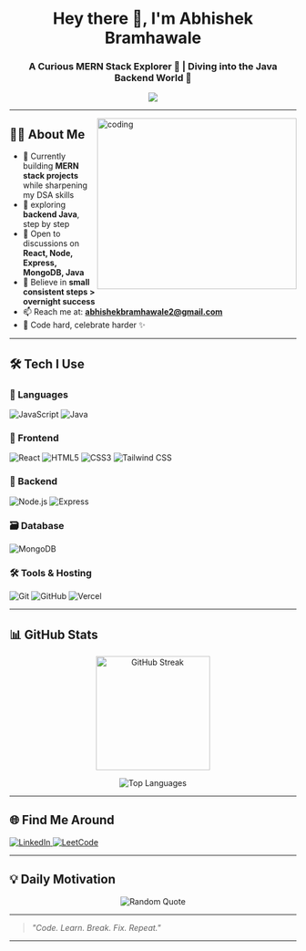 <h1 align="center">Hey there 👋, I'm Abhishek Bramhawale</h1>
<h3 align="center">A Curious MERN Stack Explorer 🚀 | Diving into the Java Backend World 🌱</h3>

<p align="center">
  <img src="https://readme-typing-svg.herokuapp.com?color=FF5733&size=25&center=true&vCenter=true&width=1000&lines=MERN Stack Developer — Building Real Projects;Building+Everyday,+Learning+Every+Hour.;Let's+Turn+Ideas+into+Code+Together!" />
</p>

---



<img align="right" alt="coding" width="350" height="300" src="https://camo.githubusercontent.com/2366b34bb903c09617990fb5fff4622f3e941349e846ddb7e73df872a9d21233/68747470733a2f2f63646e2e6472696262626c652e636f6d2f75736572732f3733303730332f73637265656e73686f74732f363538313234332f6176656e746f2e676966">



## 🙋‍♂️ About Me

- 🔭 Currently building **MERN stack projects** while sharpening my DSA skills
- 🧠 exploring **backend Java**,  step by step
- 💬 Open to discussions on **React, Node, Express, MongoDB, Java**
- 🎯 Believe in **small consistent steps > overnight success**
- 📫 Reach me at: **abhishekbramhawale2@gmail.com**
- 🧪 Code hard, celebrate harder ✨

---

## 🛠️ Tech I Use

### 🧠 Languages
![JavaScript](https://img.shields.io/badge/-JavaScript-black?style=for-the-badge&logo=javascript)
![Java](https://img.shields.io/badge/-Java-red?style=for-the-badge&logo=java)

### 🎨 Frontend
![React](https://img.shields.io/badge/-React-black?style=for-the-badge&logo=react)
![HTML5](https://img.shields.io/badge/-HTML5-orange?style=for-the-badge&logo=html5)
![CSS3](https://img.shields.io/badge/-CSS3-blue?style=for-the-badge&logo=css3)
![Tailwind CSS](https://img.shields.io/badge/-Tailwind_CSS-38B2AC?style=for-the-badge&logo=tailwind-css)

### 🔧 Backend
![Node.js](https://img.shields.io/badge/-Node.js-green?style=for-the-badge&logo=node.js)
![Express](https://img.shields.io/badge/-Express.js-gray?style=for-the-badge&logo=express)

### 🗃️ Database
![MongoDB](https://img.shields.io/badge/-MongoDB-darkgreen?style=for-the-badge&logo=mongodb)

### 🛠 Tools & Hosting
![Git](https://img.shields.io/badge/-Git-F05032?style=for-the-badge&logo=git)
![GitHub](https://img.shields.io/badge/-GitHub-181717?style=for-the-badge&logo=github)
![Vercel](https://img.shields.io/badge/-Vercel-black?style=for-the-badge&logo=vercel)

---

## 📊 GitHub Stats

<p align="center">

  <img src="https://github-readme-streak-stats.herokuapp.com/?user=Abhishek-bramhawale&theme=tokyonight" alt="GitHub Streak" height="200px" />
</p>

<p align="center">
  <img src="https://github-readme-stats.vercel.app/api/top-langs/?username=Abhishek-bramhawale&layout=compact&theme=tokyonight" alt="Top Languages" />
</p>


---

## 🌐 Find Me Around

<p align="left">
  <a href="https://in.linkedin.com/in/abhishek-bramhawale-888a06305" target="_blank">
    <img src="https://img.shields.io/badge/-LinkedIn-blue?style=for-the-badge&logo=linkedin" alt="LinkedIn" />
  </a>
  <a href="https://leetcode.com/u/sanjivkumarbramhawale4992/" target="_blank">
    <img src="https://img.shields.io/badge/-LeetCode-yellow?style=for-the-badge&logo=leetcode&logoColor=black" alt="LeetCode" />
  </a>
</p>

---

## 💡 Daily Motivation

<p align="center">
  <img src="https://quotes-github-readme.vercel.app/api?type=horizontal&theme=tokyonight" alt="Random Quote" />
</p>

---

> *"Code. Learn. Break. Fix. Repeat."*

---

